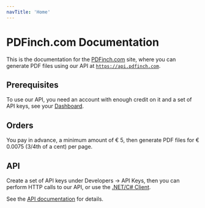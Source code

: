 ```yaml
---
navTitle: 'Home'
---
```


# PDFinch.com Documentation
This is the documentation for the [PDFinch.com](https://www.pdfinch.com) site, where you can generate PDF files using our API at <code class="not-prose">https://api.pdfinch.com</code>.

## Prerequisites
To use our API, you need an account with enough credit on it and a set of API keys, see your [Dashboard](https://pdfinch.com/dashboard). 

## Orders
You pay in advance, a minimum amount of &euro; 5, then generate PDF files for &euro; 0.0075 (3/4th of a cent) per page.

## API
Create a set of API keys under Developers -> API Keys, then you can perform HTTP calls to our API, or use the [.NET/C# Client](https://github.com/PDFinch/Client-NET). 

See the [API documentation](/api) for details.
